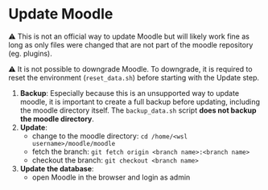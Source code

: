 # Update Moodle
⚠️ This is not an official way to update Moodle but will likely work fine as long as only files were
changed that are not part of the moodle repository (eg. plugins).

⚠️ It is not possible to downgrade Moodle. To downgrade, it is required to reset the environment (`reset_data.sh`) before starting
with the Update step.

1. **Backup**:
   Especially because this is an unsupported way to update moodle, it is important to create a full backup before updating,
   including the moodle directory itself. The `backup_data.sh` script **does not backup the moodle directory**.
2. **Update**:
    - change to the moodle directory: `cd /home/<wsl username>/moodle/moodle`
    - fetch the branch: `git fetch origin <branch name>:<branch name>`
    - checkout the branch: `git checkout <branch name>`
3. **Update the database**:
    - open Moodle in the browser and login as admin
